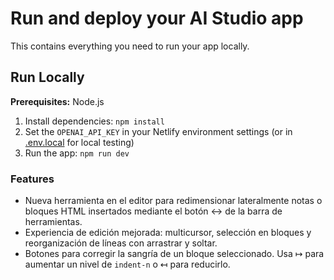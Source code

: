 # Run and deploy your AI Studio app

This contains everything you need to run your app locally.

## Run Locally

**Prerequisites:**  Node.js


1. Install dependencies:
   `npm install`
2. Set the `OPENAI_API_KEY` in your Netlify environment settings (or in [.env.local](.env.local) for local testing)
3. Run the app:
   `npm run dev`

### Features

- Nueva herramienta en el editor para redimensionar lateralmente notas o bloques HTML insertados mediante el botón ↔️ de la barra de herramientas.
- Experiencia de edición mejorada: multicursor, selección en bloques y reorganización de líneas con arrastrar y soltar.
- Botones para corregir la sangría de un bloque seleccionado.  Usa ↦ para aumentar un nivel de `indent-n` o ↤ para reducirlo.
